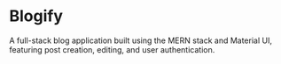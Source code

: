 # Blogify
A full-stack blog application built using the MERN stack and Material UI, featuring post creation, editing, and user authentication.

